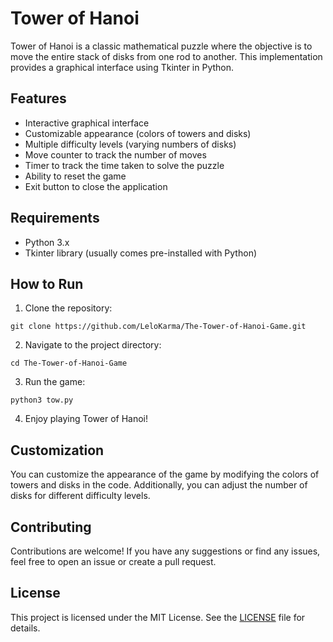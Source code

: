 # Tower of Hanoi

Tower of Hanoi is a classic mathematical puzzle where the objective is to move the entire stack of disks from one rod to another. This implementation provides a graphical interface using Tkinter in Python.

## Features

- Interactive graphical interface
- Customizable appearance (colors of towers and disks)
- Multiple difficulty levels (varying numbers of disks)
- Move counter to track the number of moves
- Timer to track the time taken to solve the puzzle
- Ability to reset the game
- Exit button to close the application

## Requirements

- Python 3.x
- Tkinter library (usually comes pre-installed with Python)

## How to Run

1. Clone the repository:

```
git clone https://github.com/LeloKarma/The-Tower-of-Hanoi-Game.git
```

2. Navigate to the project directory:

```
cd The-Tower-of-Hanoi-Game
```

3. Run the game:

```
python3 tow.py
```

4. Enjoy playing Tower of Hanoi!

## Customization

You can customize the appearance of the game by modifying the colors of towers and disks in the code. Additionally, you can adjust the number of disks for different difficulty levels.

## Contributing

Contributions are welcome! If you have any suggestions or find any issues, feel free to open an issue or create a pull request.

## License

This project is licensed under the MIT License. See the [LICENSE](LICENSE) file for details.

